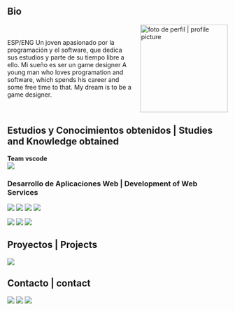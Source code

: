 ## Bio
<div style="display: flex; align-items: center;">
  <p>
    ESP/ENG
    Un joven apasionado por la programación y el software, que dedica sus estudios y parte de su tiempo libre a ello. Mi sueño es ser un game designer
    A young man who loves programation and software, which spends his career and some free time to that. My dream is to be a game designer.
  </p>
  <img style="width: 200px; margin-left: 20px;" src="./fotoDePerfil.jpg" alt="foto de perfil | profile picture" />
</div>



## Estudios y Conocimientos obtenidos | Studies and Knowledge obtained

**Team vscode**
<br>
<img src="https://skillicons.dev/icons?i=vscode" />

### Desarrollo de Aplicaciones Web | Development of Web Services
<p align="flex">
  <img src="https://skillicons.dev/icons?i=java" />
  <img src="https://skillicons.dev/icons?i=javascript" />
  <img src="https://skillicons.dev/icons?i=php" />
  <img src="https://skillicons.dev/icons?i=mysql" />
</p>
<p align="flex">
  <img src="https://skillicons.dev/icons?i=html" />
  <img src="https://skillicons.dev/icons?i=css" />
  <img src="https://skillicons.dev/icons?i=docker" />
</p>


## Proyectos | Projects
<p align="flex">
  <a align="center" href="https://danivals.github.io" target="_blank"> <img src="https://img.shields.io/badge/My%20website-danivals.github.io-blue"></a>
</p>

## Contacto | contact
<p align="flex">
  <a align="center" href="./CV_Daniel_Vals_Simon.pdf" target="_blank"><img src="https://img.shields.io/badge/CV-Currículum-silver"></a>
  <a align="center" href="https://linktr.ee/danielVals" target="_blank"><img src="https://img.shields.io/badge/linktree-danielVals-green_"></a>
  <a align="center" href="mailto:daniel.vals.simon@gmail.com" target="_blank"><img src="https://img.shields.io/badge/Gmail-daniel.vals.simon@gmail.com-red"></a>
  <br>
</p>